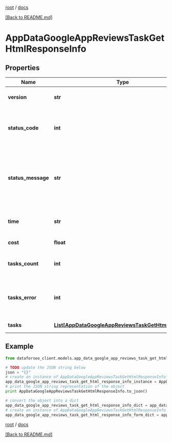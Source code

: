 [root](./../ "root") / [docs](./ "docs")

[[Back to README.md]](./../README.md "[Back to README.md]")

# AppDataGoogleAppReviewsTaskGetHtmlResponseInfo

## Properties

Name | Type | Description | Notes
------------ | ------------- | ------------- | -------------
**version** | **str** | the current version of the API | [optional]
**status_code** | **int** | general status code you can find the full list of the response codes here | [optional]
**status_message** | **str** | general informational message you can find the full list of general informational messages here | [optional]
**time** | **str** | total execution time, seconds | [optional]
**cost** | **float** | total tasks cost, USD | [optional]
**tasks_count** | **int** | the number of tasks in the tasks array | [optional]
**tasks_error** | **int** | the number of tasks in the tasks array returned with an error | [optional]
**tasks** | [**List[AppDataGoogleAppReviewsTaskGetHtmlTaskInfo]**](AppDataGoogleAppReviewsTaskGetHtmlTaskInfo.md) | array of tasks | [optional]

## Example

```python
from dataforseo_client.models.app_data_google_app_reviews_task_get_html_response_info import AppDataGoogleAppReviewsTaskGetHtmlResponseInfo

# TODO update the JSON string below
json = "{}"
# create an instance of AppDataGoogleAppReviewsTaskGetHtmlResponseInfo from a JSON string
app_data_google_app_reviews_task_get_html_response_info_instance = AppDataGoogleAppReviewsTaskGetHtmlResponseInfo.from_json(json)
# print the JSON string representation of the object
print AppDataGoogleAppReviewsTaskGetHtmlResponseInfo.to_json()

# convert the object into a dict
app_data_google_app_reviews_task_get_html_response_info_dict = app_data_google_app_reviews_task_get_html_response_info_instance.to_dict()
# create an instance of AppDataGoogleAppReviewsTaskGetHtmlResponseInfo from a dict
app_data_google_app_reviews_task_get_html_response_info_form_dict = app_data_google_app_reviews_task_get_html_response_info.from_dict(app_data_google_app_reviews_task_get_html_response_info_dict)
```

  

[root](./../ "root") / [docs](./ "docs")

[[Back to README.md]](./../README.md "[Back to README.md]")